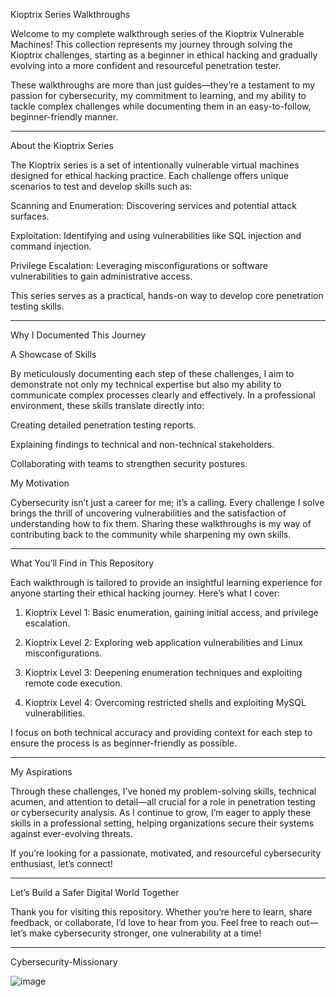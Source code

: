 Kioptrix Series Walkthroughs

Welcome to my complete walkthrough series of the Kioptrix Vulnerable Machines! This collection represents my journey through solving the Kioptrix challenges, starting as a beginner in ethical hacking and gradually evolving into a more confident and resourceful penetration tester.

These walkthroughs are more than just guides—they’re a testament to my passion for cybersecurity, my commitment to learning, and my ability to tackle complex challenges while documenting them in an easy-to-follow, beginner-friendly manner.


---

About the Kioptrix Series

The Kioptrix series is a set of intentionally vulnerable virtual machines designed for ethical hacking practice. Each challenge offers unique scenarios to test and develop skills such as:

Scanning and Enumeration: Discovering services and potential attack surfaces.

Exploitation: Identifying and using vulnerabilities like SQL injection and command injection.

Privilege Escalation: Leveraging misconfigurations or software vulnerabilities to gain administrative access.


This series serves as a practical, hands-on way to develop core penetration testing skills.


---

Why I Documented This Journey

A Showcase of Skills

By meticulously documenting each step of these challenges, I aim to demonstrate not only my technical expertise but also my ability to communicate complex processes clearly and effectively. In a professional environment, these skills translate directly into:

Creating detailed penetration testing reports.

Explaining findings to technical and non-technical stakeholders.

Collaborating with teams to strengthen security postures.


My Motivation

Cybersecurity isn’t just a career for me; it’s a calling. Every challenge I solve brings the thrill of uncovering vulnerabilities and the satisfaction of understanding how to fix them. Sharing these walkthroughs is my way of contributing back to the community while sharpening my own skills.


---

What You’ll Find in This Repository

Each walkthrough is tailored to provide an insightful learning experience for anyone starting their ethical hacking journey. Here’s what I cover:

1. Kioptrix Level 1: Basic enumeration, gaining initial access, and privilege escalation.


2. Kioptrix Level 2: Exploring web application vulnerabilities and Linux misconfigurations.


3. Kioptrix Level 3: Deepening enumeration techniques and exploiting remote code execution.


4. Kioptrix Level 4: Overcoming restricted shells and exploiting MySQL vulnerabilities.



I focus on both technical accuracy and providing context for each step to ensure the process is as beginner-friendly as possible.


---

My Aspirations

Through these challenges, I’ve honed my problem-solving skills, technical acumen, and attention to detail—all crucial for a role in penetration testing or cybersecurity analysis. As I continue to grow, I’m eager to apply these skills in a professional setting, helping organizations secure their systems against ever-evolving threats.

If you’re looking for a passionate, motivated, and resourceful cybersecurity enthusiast, let’s connect!


---

Let’s Build a Safer Digital World Together

Thank you for visiting this repository. Whether you’re here to learn, share feedback, or collaborate, I’d love to hear from you. Feel free to reach out—let’s make cybersecurity stronger, one vulnerability at a time!


---

Cybersecurity-Missionary

![image](https://github.com/user-attachments/assets/3e5ba3be-8b6a-4021-bc74-cd0e601166b5)

